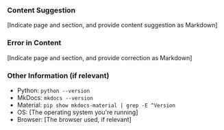 ### Content Suggestion ###

[Indicate page and section, and provide content suggestion as Markdown]

### Error in Content ###

[Indicate page and section, and provide correction as Markdown]

### Other Information (if relevant) ###

* Python: `python --version`
* MkDocs: `mkdocs --version`
* Material: `pip show mkdocs-material | grep -E ^Version`
* OS: [The operating system you're running]
* Browser: [The browser used, if relevant]
